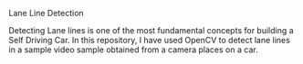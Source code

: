 Lane Line Detection

Detecting Lane lines is one of the most fundamental concepts for building a Self Driving Car. In this repository, I have used OpenCV to detect lane lines in a sample video sample obtained from a camera places on a car.
